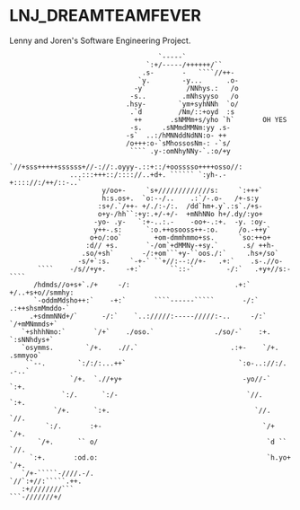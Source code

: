# LNJ_DREAMTEAMFEVER
Lenny and Joren's Software Engineering Project. 

                                         `-----`                                                
                                      `:+/-----/++++++/``                                       
                                     .s-       -   ````//++-                                    
                                    `y.        -y...      .o-                                   
                                   -y`          /NNhys.:   /o                                   
                                  -s..         .mNhsyyso   /o                                   
                                 .hsy-        `ym+syhNNh  `o/                                   
                                  .`d         /Nm/::+oyd  :s                                    
                                   ++       .sNMMm+s/yho `h`       OH YES                             
                                  -s.     .sNMmdMMNm:yy .s-                                     
                                 -s`  ..:/hMNNddNdNN:o- ++                                      
                                 /o+++:o-`sMhossosNm-: -`s/                                     
                                  ```` .y-:omNhyNNy-`.:o/+y                                     
                  `//+sss+++++ssssss+//-://:.oyyy-.::+::/+oosssso++++osso//:                    
                   ...:::+++::/:::://..+d+. `````` `:yh-.-+:::://:/++/::-..`                    
                           y/oo+-     `s+/////////////s:     `:+++`                             
                           h:s.os+.  `o:--/..    .:`/-.o-   /+-s:y                              
                          :s+/.`/++- +/./:-/:.  /dd`hm+.y`.:s`./+s-                             
                          o+y-/hh``:+y:.+/-+/-  +mNhNNo h+/.dy/:yo+                             
                         -yo- .y-   `:+-..:.-    -oo+-.:+.  -y. :oy-                            
                         y++-.s:      `:o.++osooss++-:o.     /o.-++y`                           
                        o+o/:oo`        +om-dmmhmmo+ss.      `so:++o+                           
                       :d// +s.       `-/om`+dMMNy-+sy.`      .s/ ++h-                          
                      .so/+sh`       -/:+om```+y-``oos./:`     .hs+/so`                         
                     -s/+`:s.     `-+-` ``+//:--://+-   .+:`    .s-.//o-                        
           ````    -/s//+y+.     -+:`       ``::-`        -/:`   .+y+//s:-    ````              
          /hdmds//o+s+`./+     -/:                          .+:`   +/..+s+o//smmhy:             
          `-oddmMdsho++:`    -+:`       ````------`````       -/:`  .:++shsmMmddo-`             
         .+sdmmNNd+/`      -/:`    `..://///:-----/////:-..     -/:`    `/+mMNmmds+`            
       `+shhhNmo:`       `/+`    ./oso.`               ./so/-`    :+.      `:sNNhdys+`          
       `osymms.        `/+.    .//.`                       .:+-    `/+.       .smmyoo`          
        ``--.        `:/:/:...++`                            `:o-..://:/.       .-..`           
                   `/+.  `.//+y+                              -yo//-`  `:+.                     
                 `:/.      `:/-                                `//.      `:+.                   
               `/+.      `:+.                                    `//.      `//.                 
             `:/.       :+-                                        `/+       `/+.               
           `/+.      `` o/                                          `d ``      `//.             
         `:+.       :od.o:                                          `h.yo+       `/+.           
       `/+-`````-////.-/.                                            `//`:+//:`````.++.         
       :+////////```                                                      ```-///////+/  
